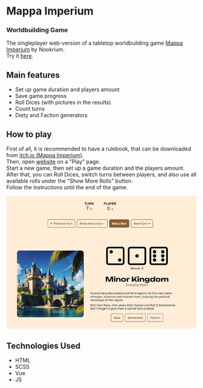 # Mappa Imperium

### Worldbuilding Game

The singleplayer web-version of a tabletop worldbuilding game [Mappa Imperium](https://nookrium.itch.io/mappa-imperium) by Nookrium.  
Try it [here](https://mappa-imperium.web.app/play).

## Main features

- Set up game duration and players amount
- Save game progress
- Roll Dices (with pictures in the results)
- Count turns
- Diety and Faction generators

## How to play

First of all, it is recommended to have a rulebook, that can be downloaded from [itch.io (Mappa Imperium)](https://nookrium.itch.io/mappa-imperium).  
Then, open [website](https://mappa-imperium.web.app/play) on a "Play" page.  
Start a new game, then set up a game duration and the players amount.  
After that, you can Roll Dices, switch turns between players, and also use all available rolls under the "Show More Rolls" button.  
Follow the instructions until the end of the game.

![Roll Example](./src/assets/readme_img.jpg)

## Technologies Used

- HTML
- SCSS
- Vue
- JS
